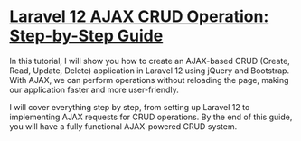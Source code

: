# [Laravel 12 AJAX CRUD Operation: Step-by-Step Guide](https://techsolutionstuff.com/post/laravel-12-ajax-crud-operation-step-by-step-guide)

In this tutorial, I will show you how to create an AJAX-based CRUD (Create, Read, Update, Delete) application in Laravel 12 using jQuery and Bootstrap. With AJAX, we can perform operations without reloading the page, making our application faster and more user-friendly.

I will cover everything step by step, from setting up Laravel 12 to implementing AJAX requests for CRUD operations. By the end of this guide, you will have a fully functional AJAX-powered CRUD system.

